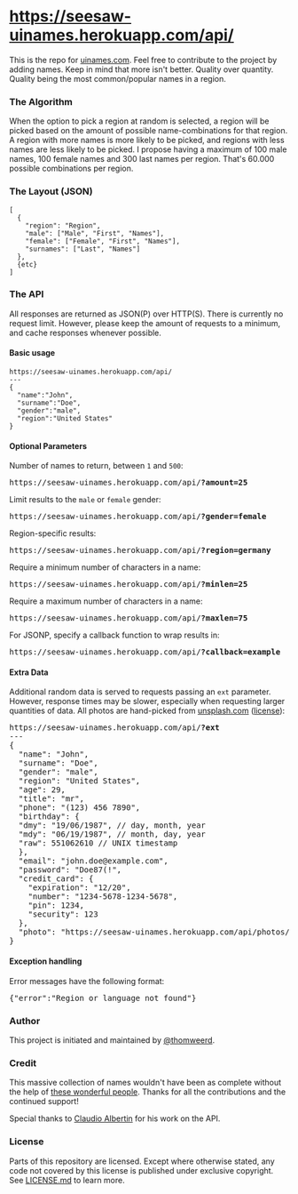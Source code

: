 https://seesaw-uinames.herokuapp.com/api/
=======

This is the repo for [uinames.com](https://seesaw-uinames.herokuapp.com/api/). Feel free to contribute to the project by adding names. Keep in mind that more isn't better. Quality over quantity. Quality being the most common/popular names in a region.

### The Algorithm
When the option to pick a region at random is selected, a region will be picked based on the amount of possible name-combinations for that region. A region with more names is more likely to be picked, and regions with less names are less likely to be picked. I propose having a maximum of 100 male names, 100 female names and 300 last names per region. That's 60.000 possible combinations per region.

### The Layout (JSON)
    [
      {
        "region": "Region",
        "male": ["Male", "First", "Names"],
        "female": ["Female", "First", "Names"],
        "surnames": ["Last", "Names"]
      },
      {etc}
    ]

### The API
All responses are returned as JSON(P) over HTTP(S). There is currently no request limit. However, please keep the amount of requests to a minimum, and cache responses whenever possible.

#### Basic usage
    https://seesaw-uinames.herokuapp.com/api/
    ---
    {
      "name":"John",
      "surname":"Doe",
      "gender":"male",
      "region":"United States"
    }
#### Optional Parameters
Number of names to return, between `1` and `500`:
<pre>https://seesaw-uinames.herokuapp.com/api/<strong>?amount=25</strong></pre>

Limit results to the `male` or `female` gender:
<pre>https://seesaw-uinames.herokuapp.com/api/<strong>?gender=female</strong></pre>

Region-specific results:
<pre>https://seesaw-uinames.herokuapp.com/api/<strong>?region=germany</strong></pre>

Require a minimum number of characters in a name:
<pre>https://seesaw-uinames.herokuapp.com/api/<strong>?minlen=25</strong></pre>

Require a maximum number of characters in a name:
<pre>https://seesaw-uinames.herokuapp.com/api/<strong>?maxlen=75</strong></pre>

For JSONP, specify a callback function to wrap results in:
<pre>https://seesaw-uinames.herokuapp.com/api/<strong>?callback=example</strong></pre>

#### Extra Data
Additional random data is served to requests passing an `ext` parameter. However, response times may be slower, especially when requesting larger quantities of data.
All photos are hand-picked from [unsplash.com](https://unsplash.com) ([license](https://unsplash.com/license)):
<pre>
https://seesaw-uinames.herokuapp.com/api/<strong>?ext</strong>
---
{
  "name": "John",
  "surname": "Doe",
  "gender": "male",
  "region": "United States",
  "age": 29,
  "title": "mr",
  "phone": "(123) 456 7890",
  "birthday": {
  "dmy": "19/06/1987", // day, month, year
  "mdy": "06/19/1987", // month, day, year
  "raw": 551062610 // UNIX timestamp
  },
  "email": "john.doe@example.com",
  "password": "Doe87(!",
  "credit_card": {
    "expiration": "12/20",
    "number": "1234-5678-1234-5678",
    "pin": 1234,
    "security": 123
  },
  "photo": "https://seesaw-uinames.herokuapp.com/api/photos/male/1.jpg"
}
</pre>
#### Exception handling
Error messages have the following format:
<pre>{"error":"Region or language not found"}</pre>

### Author
This project is initiated and maintained by [@thomweerd](https://twitter.com/thomweerd).

### Credit
This massive collection of names wouldn't have been as complete without the help of [these wonderful people](https://github.com/thm/uinames/network/members). Thanks for all the contributions and the continued support!

Special thanks to [Claudio Albertin](https://github.com/ClaudioAlbertin) for his work on the API.

### License
Parts of this repository are licensed. Except where otherwise stated, any code not covered by this license is published under exclusive copyright. See [LICENSE.md](LICENSE.md) to learn more.
